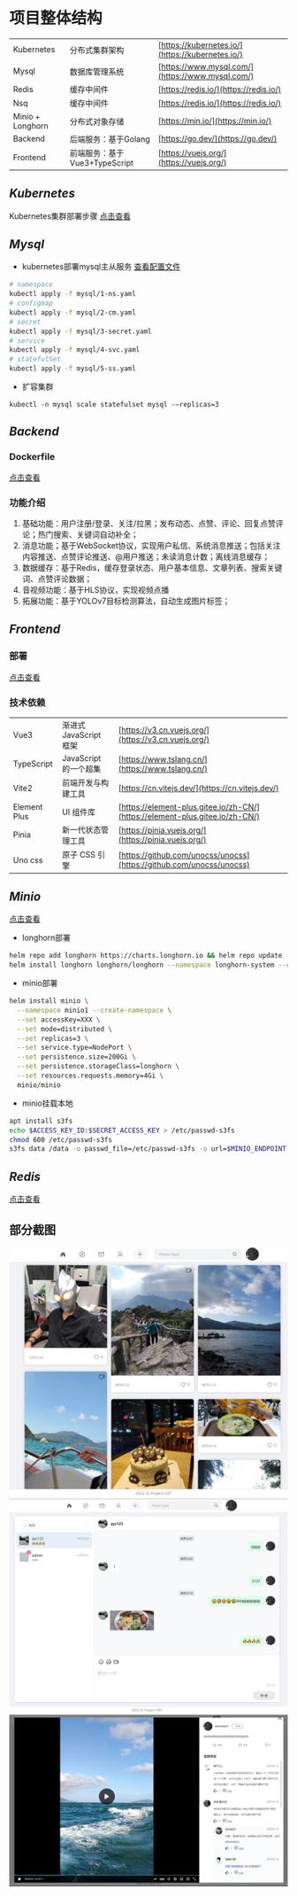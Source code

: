# 项目整体结构
|                    |                        |                                                                                                  |
| ------------------ | ---------------------- | ------------------------------------------------------------------------------------------------ |
| Kubernetes         | 分布式集群架构           | [https://kubernetes.io/](https://kubernetes.io/)                                             |
| Mysql              | 数据库管理系统  | [https://www.mysql.com/](https://www.mysql.com/)                                                 |
| Redis              | 缓存中间件     | [https://redis.io/](https://redis.io/)                                                 |
| Nsq              | 缓存中间件     | [https://redis.io/](https://redis.io/)                                                 |
| Minio + Longhorn   | 分布式对象存储             | [https://min.io/](https://min.io/)                     |
| Backend            | 后端服务：基于Golang    | [https://go.dev/](https://go.dev/)                                             |
| Frontend           | 前端服务：基于Vue3+TypeScript      | [https://vuejs.org/](https://vuejs.org/)                                     |

## ***Kubernetes***
Kubernetes集群部署步骤
[点击查看](docs/k8s.md)

## ***Mysql***
- kubernetes部署mysql主从服务
[查看配置文件](docs/mysql.md)
```bash
# namespace
kubectl apply -f mysql/1-ns.yaml
# configmap 
kubectl apply -f mysql/2-cm.yaml
# secret
kubectl apply -f mysql/3-secret.yaml
# service 
kubectl apply -f mysql/4-svc.yaml
# statefulSet
kubectl apply -f mysql/5-ss.yaml
```
- 扩容集群
```
kubectl -n mysql scale statefulset mysql -—replicas=3
```
## ***Backend***
### Dockerfile
[点击查看](docs/backend.md)
### 功能介绍
1. 基础功能：用户注册/登录、关注/拉黑；发布动态、点赞、评论、回复点赞评论；热门搜索、关键词自动补全； 
2. 消息功能；基于WebSocket协议，实现用户私信、系统消息推送；包括关注内容推送、点赞评论推送、@用户推送；未读消息计数；离线消息缓存；
3. 数据缓存：基于Redis，缓存登录状态、用户基本信息、文章列表、搜索关键词、点赞评论数据；
4. 音视频功能：基于HLS协议，实现视频点播
5. 拓展功能：基于YOLOv7目标检测算法，自动生成图片标签；

## ***Frontend***
### 部署
[点击查看](docs/backend.md)
### 技术依赖
|                    |                        |                                                                                                  |
| ------------------ | ---------------------- | ------------------------------------------------------------------------------------------------ |
| Vue3               | 渐进式 JavaScript 框架 | [https://v3.cn.vuejs.org/](https://v3.cn.vuejs.org/)                                             |
| TypeScript         | JavaScript 的一个超集  | [https://www.tslang.cn/](https://www.tslang.cn/)                                                 |
| Vite2              | 前端开发与构建工具     | [https://cn.vitejs.dev/](https://cn.vitejs.dev/)                                                 |
| Element Plus       | UI 组件库              | [https://element-plus.gitee.io/zh-CN/](https://element-plus.gitee.io/zh-CN/)                     |
| Pinia              | 新一代状态管理工具     | [https://pinia.vuejs.org/](https://pinia.vuejs.org/)                                             |
| Uno css            | 原子 CSS 引擎          | [https://github.com/unocss/unocss](https://github.com/unocss/unocss)                             |

## ***Minio***
[点击查看](docs/minio.md)
- longhorn部署
```bash
helm repo add longhorn https://charts.longhorn.io && helm repo update
helm install longhorn longhorn/longhorn --namespace longhorn-system --create-namespace
```
- minio部署
```bash
helm install minio \
  --namespace minio1 --create-namespace \
  --set accessKey=XXX \
  --set mode=distributed \
  --set replicas=3 \
  --set service.type=NodePort \
  --set persistence.size=200Gi \
  --set persistence.storageClass=longhorn \
  --set resources.requests.memory=4Gi \
  minio/minio
```

- minio挂载本地
```bash
apt install s3fs
echo $ACCESS_KEY_ID:$SECRET_ACCESS_KEY > /etc/passwd-s3fs
chmod 600 /etc/passwd-s3fs
s3fs data /data -o passwd_file=/etc/passwd-s3fs -o url=$MINIO_ENDPOINT -o use_path_request_style
```

## ***Redis*** 
[点击查看](docs/redis.md)

## 部分截图
![主页](docs/src/%E4%B8%BB%E9%A1%B5.PNG)
![消息](docs/src/%E8%81%8A%E5%A4%A92.PNG)
![播放](docs/src/%E6%92%AD%E6%94%BE.PNG)
